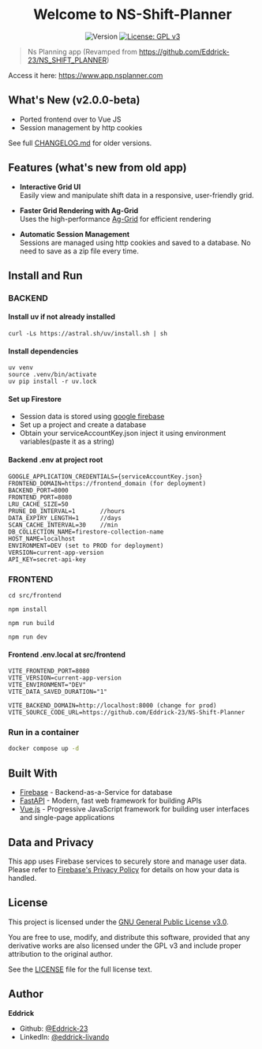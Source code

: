 <h1 align="center">Welcome to NS-Shift-Planner</h1>
<p align="center">
  <img alt="Version" src="https://img.shields.io/badge/version-2.0.0--beta-blue.svg?cacheSeconds=2592000" />
  <a href="LICENSE.txt">
    <img alt="License: GPL v3" src="https://img.shields.io/badge/License-GPLv3-blue.svg" />
  </a>
</p>



> Ns Planning app (Revamped from https://github.com/Eddrick-23/NS_SHIFT_PLANNER)

Access it here: https://www.app.nsplanner.com

## What's New (v2.0.0-beta)
- Ported frontend over to Vue JS
- Session management by http cookies <br>

See full [CHANGELOG.md](./CHANGELOG.md) for older versions.

## Features (what's new from old app)

-  **Interactive Grid UI**  
  Easily view and manipulate shift data in a responsive, user-friendly grid.

- **Faster Grid Rendering with Ag-Grid**  
  Uses the high-performance [Ag-Grid](https://www.ag-grid.com/) for efficient rendering

- **Automatic Session Management**  
  Sessions are managed using http cookies and saved to a database. No need to save as a zip file every time.

## Install and Run

### BACKEND
#### Install uv if not already installed
```
curl -Ls https://astral.sh/uv/install.sh | sh
```

#### Install dependencies
```
uv venv
source .venv/bin/activate
uv pip install -r uv.lock
```

#### Set up Firestore
- Session data is stored using [google firebase](https://console.firebase.google.com/u/0/)
- Set up a project and create a database
- Obtain your serviceAccountKey.json inject it using environment variables(paste it as a string)

#### Backend .env at project root
```
GOOGLE_APPLICATION_CREDENTIALS={serviceAccountKey.json}
FRONTEND_DOMAIN=https://frontend_domain (for deployment)
BACKEND_PORT=8000
FRONTEND_PORT=8080
LRU_CACHE_SIZE=50
PRUNE_DB_INTERVAL=1       //hours
DATA_EXPIRY_LENGTH=1      //days
SCAN_CACHE_INTERVAL=30    //min
DB_COLLECTION_NAME=firestore-collection-name
HOST_NAME=localhost
ENVIRONMENT=DEV (set to PROD for deployment)
VERSION=current-app-version
API_KEY=secret-api-key
```

### FRONTEND
```
cd src/frontend

npm install

npm run build

npm run dev
```

#### Frontend .env.local at src/frontend
```
VITE_FRONTEND_PORT=8080
VITE_VERSION=current-app-version
VITE_ENVIRONMENT="DEV"
VITE_DATA_SAVED_DURATION="1"

VITE_BACKEND_DOMAIN=http://localhost:8000 (change for prod)
VITE_SOURCE_CODE_URL=https://github.com/Eddrick-23/NS-Shift-Planner
```


### Run in a container
```sh
docker compose up -d
```

## Built With
- [Firebase](https://firebase.google.com/) - Backend-as-a-Service for database
- [FastAPI](https://fastapi.tiangolo.com/) - Modern, fast web framework for building APIs
- [Vue.js](https://vuejs.org/) - Progressive JavaScript framework for building user interfaces and single-page applications

## Data and Privacy

This app uses Firebase services to securely store and manage user data. Please refer to [Firebase's Privacy Policy](https://firebase.google.com/support/privacy) for details on how your data is handled.


## License

This project is licensed under the [GNU General Public License v3.0](LICENSE).

You are free to use, modify, and distribute this software, provided that any derivative works are also licensed under the GPL v3 and include proper attribution to the original author.

See the [LICENSE](LICENSE.txt) file for the full license text.


## Author

**Eddrick**

* Github: [@Eddrick-23](https://github.com/Eddrick-23)
* LinkedIn: [@eddrick-livando](https://linkedin.com/in/eddrick-livando-8581ab228)
